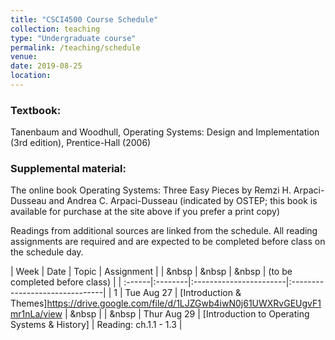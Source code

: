 ```yaml
---
title: "CSCI4500 Course Schedule"
collection: teaching
type: "Undergraduate course"
permalink: /teaching/schedule
venue: 
date: 2019-08-25
location: 
---
```


### Textbook:
Tanenbaum and Woodhull, Operating Systems: Design and Implementation (3rd edition), Prentice-Hall (2006)

### Supplemental material:
The online book Operating Systems: Three Easy Pieces by Remzi H. Arpaci-Dusseau and Andrea C. Arpaci-Dusseau (indicated by OSTEP; this book is available for purchase at the site above if you prefer a print copy)

Readings from additional sources are linked from the schedule. All reading assignments are required and are expected to be completed before class on the schedule day.


| Week   | Date    | Topic                  | Assignment                     | 
| &nbsp  | &nbsp   | &nbsp                  | (to be completed before class) |
| :------|:--------|:-----------------------|:-------------------------------|
| 1      | Tue  Aug 27 | [Introduction & Themes]https://drive.google.com/file/d/1LJZGwb4iwN0j61UWXRvGEUgvF1mr1nLa/view | &nbsp |
| &nbsp  | Thur Aug 29 | [Introduction to Operating Systems & History]                                                 | Reading: ch.1.1 - 1.3 |



